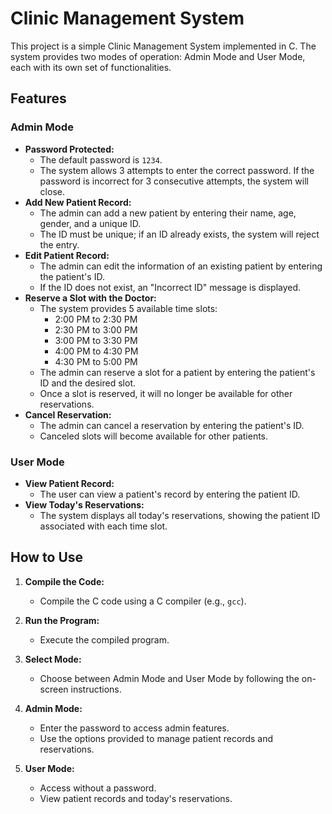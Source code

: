 # Clinic Management System

This project is a simple Clinic Management System implemented in C. The system provides two modes of operation: Admin Mode and User Mode, each with its own set of functionalities.

## Features

### Admin Mode
- **Password Protected:** 
  - The default password is `1234`.
  - The system allows 3 attempts to enter the correct password. If the password is incorrect for 3 consecutive attempts, the system will close.
- **Add New Patient Record:** 
  - The admin can add a new patient by entering their name, age, gender, and a unique ID.
  - The ID must be unique; if an ID already exists, the system will reject the entry.
- **Edit Patient Record:** 
  - The admin can edit the information of an existing patient by entering the patient's ID.
  - If the ID does not exist, an "Incorrect ID" message is displayed.
- **Reserve a Slot with the Doctor:** 
  - The system provides 5 available time slots: 
    - 2:00 PM to 2:30 PM
    - 2:30 PM to 3:00 PM
    - 3:00 PM to 3:30 PM
    - 4:00 PM to 4:30 PM
    - 4:30 PM to 5:00 PM
  - The admin can reserve a slot for a patient by entering the patient's ID and the desired slot.
  - Once a slot is reserved, it will no longer be available for other reservations.
- **Cancel Reservation:** 
  - The admin can cancel a reservation by entering the patient's ID.
  - Canceled slots will become available for other patients.

### User Mode
- **View Patient Record:** 
  - The user can view a patient's record by entering the patient ID.
- **View Today's Reservations:** 
  - The system displays all today's reservations, showing the patient ID associated with each time slot.

## How to Use

1. **Compile the Code:**
   - Compile the C code using a C compiler (e.g., `gcc`).
   
2. **Run the Program:**
   - Execute the compiled program.
   
3. **Select Mode:**
   - Choose between Admin Mode and User Mode by following the on-screen instructions.

4. **Admin Mode:**
   - Enter the password to access admin features.
   - Use the options provided to manage patient records and reservations.

5. **User Mode:**
   - Access without a password.
   - View patient records and today's reservations.
